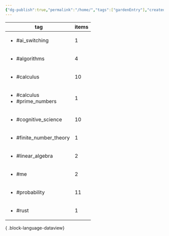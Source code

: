 ```yaml
---
{"dg-publish":true,"permalink":"/home/","tags":["gardenEntry"],"created":"","updated":""}
---
```


| tag                                                | items |
| -------------------------------------------------- | ----- |
| <ul><li>#ai_switching</li></ul>                    | 1     |
| <ul><li>#algorithms</li></ul>                      | 4     |
| <ul><li>#calculus</li></ul>                        | 10    |
| <ul><li>#calculus</li><li>#prime_numbers</li></ul> | 1     |
| <ul><li>#cognitive_science</li></ul>               | 10    |
| <ul><li>#finite_number_theory</li></ul>            | 1     |
| <ul><li>#linear_algebra</li></ul>                  | 2     |
| <ul><li>#me</li></ul>                              | 2     |
| <ul><li>#probability</li></ul>                     | 11    |
| <ul><li>#rust</li></ul>                            | 1     |

{ .block-language-dataview}

